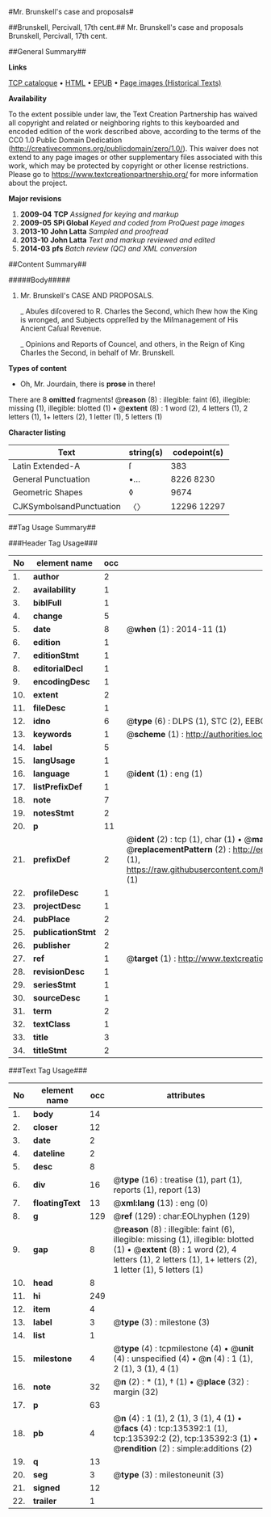 #Mr. Brunskell's case and proposals#

##Brunskell, Percivall, 17th cent.##
Mr. Brunskell's case and proposals
Brunskell, Percivall, 17th cent.

##General Summary##

**Links**

[TCP catalogue](http://www.ota.ox.ac.uk/tcp/)  • 
[HTML](http://tei.it.ox.ac.uk/tcp/Texts-HTML/free/A77/A77719.html)  • 
[EPUB](http://tei.it.ox.ac.uk/tcp/Texts-EPUB/free/A77/A77719.epub) • 
[Page images (Historical Texts)](https://historicaltexts.jisc.ac.uk/eebo-99896891e)

**Availability**

To the extent possible under law, the Text Creation Partnership has waived all copyright and related or neighboring rights to this keyboarded and encoded edition of the work described above, according to the terms of the CC0 1.0 Public Domain Dedication (http://creativecommons.org/publicdomain/zero/1.0/). This waiver does not extend to any page images or other supplementary files associated with this work, which may be protected by copyright or other license restrictions. Please go to https://www.textcreationpartnership.org/ for more information about the project.

**Major revisions**

1. __2009-04__ __TCP__ *Assigned for keying and markup*
1. __2009-05__ __SPi Global__ *Keyed and coded from ProQuest page images*
1. __2013-10__ __John Latta__ *Sampled and proofread*
1. __2013-10__ __John Latta__ *Text and markup reviewed and edited*
1. __2014-03__ __pfs__ *Batch review (QC) and XML conversion*

##Content Summary##

#####Body#####

1. Mr. Brunskell's CASE AND PROPOSALS.

    _ Abuſes diſcovered to R. Charles the Second, which ſhew how the King is wronged, and Subjects oppreſſed by the Miſmanagement of His Ancient Caſual Revenue.

    _ Opinions and Reports of Councel, and others, in the Reign of King Charles the Second, in behalf of Mr. Brunskell.

**Types of content**

  * Oh, Mr. Jourdain, there is **prose** in there!

There are 8 **omitted** fragments! 
 @__reason__ (8) : illegible: faint (6), illegible: missing (1), illegible: blotted (1)  •  @__extent__ (8) : 1 word (2), 4 letters (1), 2 letters (1), 1+ letters (2), 1 letter (1), 5 letters (1)

**Character listing**


|Text|string(s)|codepoint(s)|
|---|---|---|
|Latin Extended-A|ſ|383|
|General Punctuation|•…|8226 8230|
|Geometric Shapes|◊|9674|
|CJKSymbolsandPunctuation|〈〉|12296 12297|

##Tag Usage Summary##

###Header Tag Usage###

|No|element name|occ|attributes|
|---|---|---|---|
|1.|__author__|2||
|2.|__availability__|1||
|3.|__biblFull__|1||
|4.|__change__|5||
|5.|__date__|8| @__when__ (1) : 2014-11 (1)|
|6.|__edition__|1||
|7.|__editionStmt__|1||
|8.|__editorialDecl__|1||
|9.|__encodingDesc__|1||
|10.|__extent__|2||
|11.|__fileDesc__|1||
|12.|__idno__|6| @__type__ (6) : DLPS (1), STC (2), EEBO-CITATION (1), PROQUEST (1), VID (1)|
|13.|__keywords__|1| @__scheme__ (1) : http://authorities.loc.gov/ (1)|
|14.|__label__|5||
|15.|__langUsage__|1||
|16.|__language__|1| @__ident__ (1) : eng (1)|
|17.|__listPrefixDef__|1||
|18.|__note__|7||
|19.|__notesStmt__|2||
|20.|__p__|11||
|21.|__prefixDef__|2| @__ident__ (2) : tcp (1), char (1)  •  @__matchPattern__ (2) : ([0-9\-]+):([0-9IVX]+) (1), (.+) (1)  •  @__replacementPattern__ (2) : http://eebo.chadwyck.com/downloadtiff?vid=$1&page=$2 (1), https://raw.githubusercontent.com/textcreationpartnership/Texts/master/tcpchars.xml#$1 (1)|
|22.|__profileDesc__|1||
|23.|__projectDesc__|1||
|24.|__pubPlace__|2||
|25.|__publicationStmt__|2||
|26.|__publisher__|2||
|27.|__ref__|1| @__target__ (1) : http://www.textcreationpartnership.org/docs/. (1)|
|28.|__revisionDesc__|1||
|29.|__seriesStmt__|1||
|30.|__sourceDesc__|1||
|31.|__term__|2||
|32.|__textClass__|1||
|33.|__title__|3||
|34.|__titleStmt__|2||


###Text Tag Usage###

|No|element name|occ|attributes|
|---|---|---|---|
|1.|__body__|14||
|2.|__closer__|12||
|3.|__date__|2||
|4.|__dateline__|2||
|5.|__desc__|8||
|6.|__div__|16| @__type__ (16) : treatise (1), part (1), reports (1), report (13)|
|7.|__floatingText__|13| @__xml:lang__ (13) : eng (0)|
|8.|__g__|129| @__ref__ (129) : char:EOLhyphen (129)|
|9.|__gap__|8| @__reason__ (8) : illegible: faint (6), illegible: missing (1), illegible: blotted (1)  •  @__extent__ (8) : 1 word (2), 4 letters (1), 2 letters (1), 1+ letters (2), 1 letter (1), 5 letters (1)|
|10.|__head__|8||
|11.|__hi__|249||
|12.|__item__|4||
|13.|__label__|3| @__type__ (3) : milestone (3)|
|14.|__list__|1||
|15.|__milestone__|4| @__type__ (4) : tcpmilestone (4)  •  @__unit__ (4) : unspecified (4)  •  @__n__ (4) : 1 (1), 2 (1), 3 (1), 4 (1)|
|16.|__note__|32| @__n__ (2) : * (1), † (1)  •  @__place__ (32) : margin (32)|
|17.|__p__|63||
|18.|__pb__|4| @__n__ (4) : 1 (1), 2 (1), 3 (1), 4 (1)  •  @__facs__ (4) : tcp:135392:1 (1), tcp:135392:2 (2), tcp:135392:3 (1)  •  @__rendition__ (2) : simple:additions (2)|
|19.|__q__|13||
|20.|__seg__|3| @__type__ (3) : milestoneunit (3)|
|21.|__signed__|12||
|22.|__trailer__|1||
